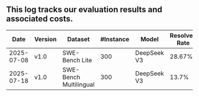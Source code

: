 ## This log tracks our evaluation results and associated costs.

| Date       | Version  | Dataset      |  #Instance  | Model         |Resolved Rate  |  API Cost |    Notes |
|------------|----------|--------------|------------|----------------|-------------- |---------- |---------- |
| 2025-07-08 | v1.0     |SWE-Bench Lite|  300       |  DeepSeek V3   | 28.67%        | $70.05    |    initial version     |
| 2025-07-18 | v1.0     |SWE-Bench Multilingual|  300       |  DeepSeek V3   | 13.7%        |  $113.6    |    initial version     |
